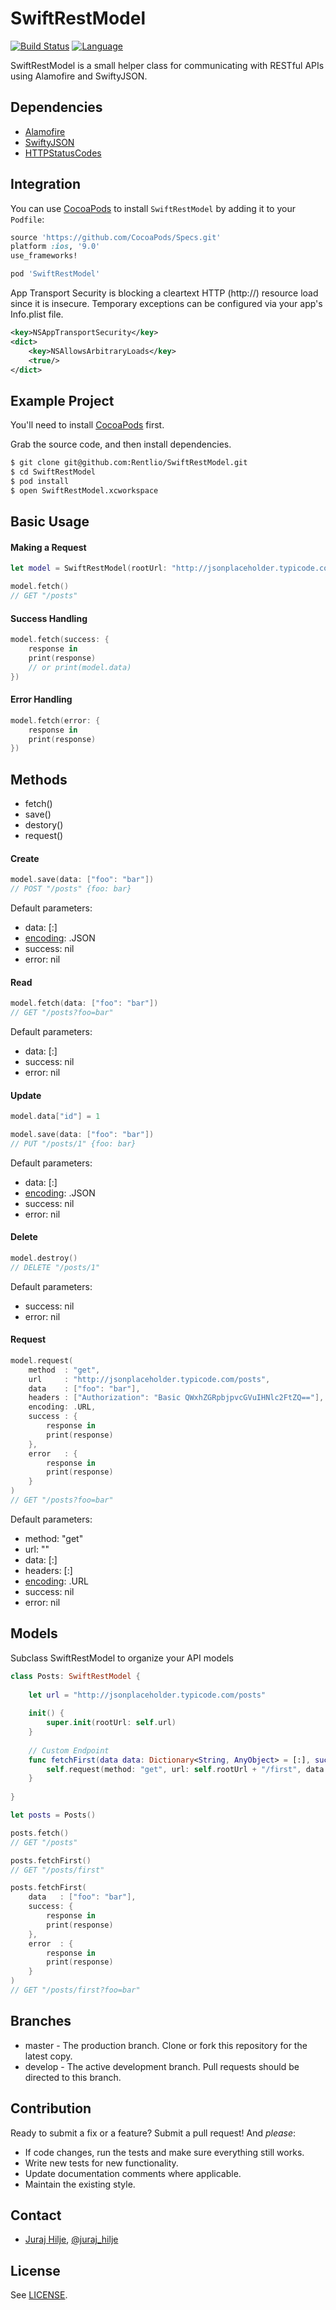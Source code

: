 SwiftRestModel
==============

[![Build Status](https://travis-ci.org/Rentlio/SwiftRestModel.svg?branch=master)](https://travis-ci.org/Rentlio/SwiftRestModel)
[![Language](http://img.shields.io/badge/language-swift-orange.svg?style=flat
             )](https://developer.apple.com/swift)

SwiftRestModel is a small helper class for communicating with RESTful APIs using Alamofire and SwiftyJSON.

## Dependencies

- [Alamofire](https://github.com/Alamofire/Alamofire)
- [SwiftyJSON](https://github.com/SwiftyJSON/SwiftyJSON)
- [HTTPStatusCodes](https://github.com/rhodgkins/SwiftHTTPStatusCodes)

## Integration

You can use [CocoaPods](http://cocoapods.org) to install `SwiftRestModel` by adding it to your `Podfile`:
```ruby
source 'https://github.com/CocoaPods/Specs.git'
platform :ios, '9.0'
use_frameworks!

pod 'SwiftRestModel'
```

App Transport Security is blocking a cleartext HTTP (http://) resource load since it is insecure. Temporary exceptions can be configured via your app's Info.plist file.
```xml
<key>NSAppTransportSecurity</key>
<dict>
    <key>NSAllowsArbitraryLoads</key>
    <true/>
</dict>
```

## Example Project
You'll need to install [CocoaPods](http://cocoapods.org) first.

Grab the source code, and then install dependencies.
```bash
$ git clone git@github.com:Rentlio/SwiftRestModel.git
$ cd SwiftRestModel
$ pod install
$ open SwiftRestModel.xcworkspace
```

## Basic Usage

#### Making a Request
```swift
let model = SwiftRestModel(rootUrl: "http://jsonplaceholder.typicode.com/posts")

model.fetch()
// GET "/posts"
```

#### Success Handling
```swift
model.fetch(success: {
    response in
    print(response)
    // or print(model.data)
})
```

#### Error Handling
```swift
model.fetch(error: {
    response in
    print(response)
})
```

## Methods
- fetch()
- save()
- destory()
- request()

#### Create
```swift
model.save(data: ["foo": "bar"])
// POST "/posts" {foo: bar}
```

Default parameters:
- data: [:]
- [encoding](https://github.com/Alamofire/Alamofire#parameter-encoding): .JSON
- success: nil
- error: nil

#### Read
```swift
model.fetch(data: ["foo": "bar"])
// GET "/posts?foo=bar"
```

Default parameters:
- data: [:]
- success: nil
- error: nil

#### Update
```swift
model.data["id"] = 1

model.save(data: ["foo": "bar"])
// PUT "/posts/1" {foo: bar}
```

Default parameters:
- data: [:]
- [encoding](https://github.com/Alamofire/Alamofire#parameter-encoding): .JSON
- success: nil
- error: nil

#### Delete
```swift
model.destroy()
// DELETE "/posts/1"
```

Default parameters:
- success: nil
- error: nil

#### Request
```swift
model.request(
    method  : "get",
    url     : "http://jsonplaceholder.typicode.com/posts",
    data    : ["foo": "bar"],
    headers : ["Authorization": "Basic QWxhZGRpbjpvcGVuIHNlc2FtZQ=="],
    encoding: .URL,
    success : {
        response in
        print(response)
    },
    error   : {
        response in
        print(response)
    }
)
// GET "/posts?foo=bar"
```

Default parameters:
- method: "get"
- url: ""
- data: [:]
- headers: [:]
- [encoding](https://github.com/Alamofire/Alamofire#parameter-encoding): .URL
- success: nil
- error: nil

## Models
Subclass SwiftRestModel to organize your API models

```swift
class Posts: SwiftRestModel {
    
    let url = "http://jsonplaceholder.typicode.com/posts"
    
    init() {
        super.init(rootUrl: self.url)
    }
    
    // Custom Endpoint
    func fetchFirst(data data: Dictionary<String, AnyObject> = [:], success: ((response: JSON) -> ())? = nil, error: ((response: JSON) -> ())? = nil) {
        self.request(method: "get", url: self.rootUrl + "/first", data: data, success: success, error: error)
    }
    
}
```

```swift
let posts = Posts()

posts.fetch()
// GET "/posts"

posts.fetchFirst()
// GET "/posts/first"

posts.fetchFirst(
    data   : ["foo": "bar"],
    success: {
        response in
        print(response)
    },
    error  : {
        response in
        print(response)
    }
)
// GET "/posts/first?foo=bar"
```

## Branches

- master - The production branch. Clone or fork this repository for the latest copy.
- develop - The active development branch. Pull requests should be directed to this branch.

## Contribution

Ready to submit a fix or a feature? Submit a pull request! And _please_:

- If code changes, run the tests and make sure everything still works.
- Write new tests for new functionality.
- Update documentation comments where applicable.
- Maintain the existing style.

## Contact

- [Juraj Hilje](https://github.com/jurajhilje), [@juraj_hilje](https://twitter.com/juraj_hilje)

## License
See [LICENSE](https://github.com/Rentlio/SwiftRestModel/blob/master/LICENSE).